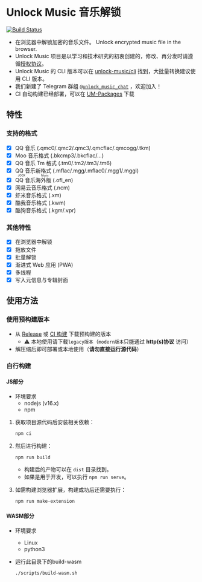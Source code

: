 # Unlock Music 音乐解锁

[![Build Status](https://ci.unlock-music.dev/api/badges/um/web/status.svg)](https://ci.unlock-music.dev/um/web)

- 在浏览器中解锁加密的音乐文件。 Unlock encrypted music file in the browser.
- Unlock Music 项目是以学习和技术研究的初衷创建的，修改、再分发时请遵循[授权协议]。
- Unlock Music 的 CLI 版本可以在 [unlock-music/cli] 找到，大批量转换建议使用 CLI 版本。
- 我们新建了 Telegram 群组 [`@unlock_music_chat`] ，欢迎加入！
- CI 自动构建已经部署，可以在 [UM-Packages] 下载

[授权协议]: https://git.unlock-music.dev/um/web/src/branch/master/LICENSE
[unlock-music/cli]: https://git.unlock-music.dev/um/cli
[`@unlock_music_chat`]: https://t.me/unlock_music_chat
[UM-Packages]: https://git.unlock-music.dev/um/-/packages/generic/web-build/

## 特性

### 支持的格式

- [x] QQ 音乐 (.qmc0/.qmc2/.qmc3/.qmcflac/.qmcogg/.tkm)
- [x] Moo 音乐格式 (.bkcmp3/.bkcflac/...)
- [x] QQ 音乐 Tm 格式 (.tm0/.tm2/.tm3/.tm6)
- [x] QQ 音乐新格式 (.mflac/.mgg/.mflac0/.mgg1/.mggl)
- [x] <ruby>QQ 音乐海外版<rt>JOOX Music</rt></ruby> (.ofl_en)
- [x] 网易云音乐格式 (.ncm)
- [x] 虾米音乐格式 (.xm)
- [x] 酷我音乐格式 (.kwm)
- [x] 酷狗音乐格式 (.kgm/.vpr)

### 其他特性

- [x] 在浏览器中解锁
- [x] 拖放文件
- [x] 批量解锁
- [x] 渐进式 Web 应用 (PWA)
- [x] 多线程
- [x] 写入元信息与专辑封面

## 使用方法

### 使用预构建版本

- 从 [Release] 或 [CI 构建][UM-Packages] 下载预构建的版本
  - :warning: 本地使用请下载`legacy版本`（`modern版本`只能通过 **http(s)协议** 访问）
- 解压缩后即可部署或本地使用（**请勿直接运行源代码**）

[release]: https://git.unlock-music.dev/um/web/releases/latest

### 自行构建

#### JS部分

- 环境要求
  - nodejs (v16.x)
  - npm

1. 获取项目源代码后安装相关依赖：

   ```sh
   npm ci
   ```

2. 然后进行构建：

   ```sh
   npm run build
   ```

   - 构建后的产物可以在 `dist` 目录找到。
   - 如果是用于开发，可以执行 `npm run serve`。

3. 如需构建浏览器扩展，构建成功后还需要执行：

   ```sh
   npm run make-extension
   ```

#### WASM部分

- 环境要求
  - Linux
  - python3

- 运行此目录下的build-wasm

   ```sh
   ./scripts/build-wasm.sh
   ```
